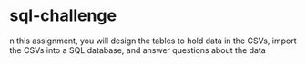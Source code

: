 # sql-challenge
n this assignment, you will design the tables to hold data in the CSVs, import the CSVs into a SQL database, and answer questions about the data
